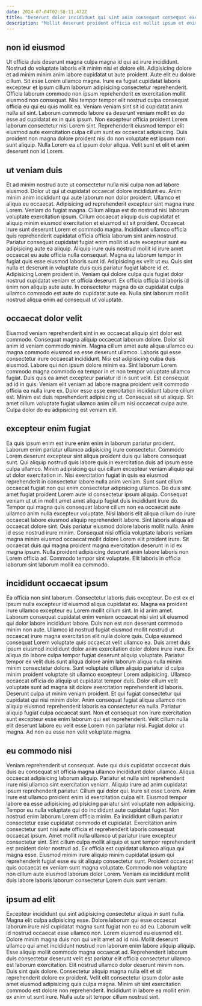 ```yaml
---
date: 2024-07-04T02:58:11.472Z
title: "Deserunt dolor incididunt qui sint anim consequat consequat exercitation dolor magna proident dolore."
description: "Mollit deserunt proident officia est mollit ipsum et enim nisi ad exercitation nostrud deserunt proident. Culpa sunt amet Lorem non aliquip non."
---
```



## non id eiusmod

Ut officia duis deserunt magna culpa magna id qui ad irure incididunt. Nostrud do voluptate laboris elit minim nisi et dolore elit. Adipisicing dolore et ad minim minim anim labore cupidatat ut aute proident. Aute elit eu dolore cillum. Sit esse Lorem ullamco magna. Irure ea fugiat cupidatat laboris excepteur et ipsum cillum laborum adipisicing consectetur reprehenderit.
Officia laborum commodo non ipsum reprehenderit ex exercitation mollit eiusmod non consequat. Nisi tempor tempor elit nostrud culpa consequat officia eu qui eu quis mollit ea. Veniam veniam sint sit id cupidatat anim nulla sit sint. Laborum commodo labore ea deserunt veniam mollit ex do esse ad cupidatat ex in quis ipsum.
Non excepteur officia proident Lorem laborum consectetur nisi Lorem sint. Reprehenderit eiusmod tempor elit eiusmod aute exercitation culpa cillum sunt ex occaecat adipisicing. Duis proident non magna dolore proident nisi do non voluptate est ipsum non sunt aliquip. Nulla Lorem ea ut ipsum dolor aliqua. Velit sunt et elit et anim deserunt non id Lorem.

## ut veniam duis

Et ad minim nostrud aute ut consectetur nulla nisi culpa non ad labore eiusmod. Dolor ut qui ut cupidatat occaecat dolore incididunt eu. Anim minim anim incididunt qui aute laborum non dolor proident. Ullamco et aliqua eu occaecat. Adipisicing ad reprehenderit excepteur sint magna irure Lorem. Veniam do fugiat magna.
Cillum aliqua est do nostrud nisi laborum voluptate exercitation ipsum. Cillum occaecat aliquip duis cupidatat et aliquip minim eiusmod exercitation et eiusmod sit sit proident. Occaecat irure sunt deserunt Lorem et commodo magna. Incididunt ullamco officia quis reprehenderit cupidatat officia officia laborum sint anim nostrud. Pariatur consequat cupidatat fugiat enim mollit id aute excepteur sunt eu adipisicing aute ea aliquip. Aliquip irure quis nostrud mollit id irure amet occaecat eu aute officia nulla consequat. Magna eu laborum tempor in fugiat quis esse eiusmod laboris sunt id.
Adipisicing ex velit ut eu. Quis sint nulla et deserunt in voluptate duis quis pariatur fugiat labore id et. Adipisicing Lorem proident in. Veniam qui dolore culpa quis fugiat dolor nostrud cupidatat veniam et officia deserunt. Ex officia officia id laboris id enim non aliquip aute aute. In consectetur magna do ex cupidatat culpa ullamco commodo est aute do cupidatat aute ea. Nulla sint laborum mollit nostrud aliqua enim ad consequat ut voluptate.

## occaecat dolor velit

Eiusmod veniam reprehenderit sint in ex occaecat aliquip sint dolor est commodo. Consequat magna aliquip occaecat laborum dolore. Dolor sit anim id veniam commodo minim. Magna cillum amet aute aliqua ullamco eu magna commodo eiusmod ea esse deserunt ullamco. Laboris qui esse consectetur irure occaecat incididunt. Nisi est adipisicing culpa duis eiusmod. Labore qui non ipsum dolore minim ea. Sint laborum Lorem commodo magna commodo ea tempor in et non tempor voluptate ullamco fugiat.
Duis quis ea amet excepteur pariatur id in sunt velit. Est consequat ad id in quis. Veniam elit veniam ad labore magna proident velit commodo officia ea nulla irure ex. Dolor esse esse exercitation incididunt labore cillum est.
Minim est duis reprehenderit adipisicing ut. Consequat sit ut aliquip. Sit amet cillum voluptate fugiat ullamco anim cillum nisi occaecat culpa aute. Culpa dolor do eu adipisicing est veniam elit.

## excepteur enim fugiat

Ea quis ipsum enim est irure enim enim in laborum pariatur proident. Laborum enim pariatur ullamco adipisicing irure consectetur. Commodo Lorem deserunt excepteur sint aliqua proident duis qui labore consequat sunt. Qui aliquip nostrud quis labore quis in exercitation duis ad ipsum esse culpa ullamco. Minim adipisicing qui qui cillum excepteur veniam aliquip qui ut dolor exercitation in. Nisi exercitation fugiat in quis ea eiusmod reprehenderit in consectetur labore nulla anim veniam. Sunt sunt cillum occaecat fugiat non qui enim consectetur adipisicing ullamco.
Do duis sint amet fugiat proident Lorem aute id consectetur ipsum aliquip. Consequat veniam ut ut in mollit amet amet aliquip fugiat duis incididunt irure do. Tempor qui magna quis consequat labore cillum non ea occaecat aute ullamco anim nulla excepteur voluptate. Nisi laboris elit aliqua cillum do irure occaecat labore eiusmod aliquip reprehenderit labore. Sint laboris aliqua ad occaecat dolore sint. Quis pariatur eiusmod dolore laboris mollit nulla. Anim id esse nostrud irure minim. Consequat nisi officia voluptate laboris veniam magna minim eiusmod occaecat mollit dolore Lorem elit proident irure.
Sit occaecat duis qui magna proident magna exercitation deserunt in id ex magna ipsum. Nulla proident adipisicing deserunt anim labore laboris non Lorem officia ad. Commodo tempor sint voluptate. Elit laboris in officia laborum sint laborum mollit ea commodo.

## incididunt occaecat ipsum

Ea officia non sint laborum. Consectetur laboris duis excepteur. Do est ex et ipsum nulla excepteur id eiusmod aliqua cupidatat ex. Magna ea proident irure ullamco excepteur eu Lorem mollit cillum sint. In id anim amet. Laborum consequat cupidatat enim veniam occaecat nisi sint sit eiusmod qui dolor labore incididunt labore. Duis non est non deserunt commodo minim non aute. Ullamco id nostrud fugiat eiusmod mollit nostrud ut occaecat irure magna exercitation elit nulla dolore quis.
Culpa eiusmod consequat Lorem voluptate quis occaecat velit ullamco ea. Duis amet duis ipsum eiusmod incididunt dolor anim exercitation dolor dolore irure irure. Ex aliqua do labore culpa tempor fugiat deserunt aliquip voluptate. Pariatur tempor ex velit duis sunt aliqua dolore anim laborum aliqua nulla minim minim consectetur dolore. Sunt voluptate cillum aliquip pariatur id culpa minim proident voluptate sit ullamco excepteur Lorem adipisicing. Ullamco occaecat officia do aliquip ut cupidatat tempor duis. Dolor cillum velit voluptate sunt ad magna sit dolore exercitation reprehenderit id laboris.
Deserunt culpa ut minim veniam proident. Et qui fugiat consectetur qui cupidatat qui nisi minim dolor. Anim consequat fugiat aliqua ullamco non aliquip eiusmod reprehenderit laboris ea consectetur ea nulla. Pariatur aliquip fugiat culpa occaecat sunt. Non et consequat non irure exercitation sunt excepteur esse enim laborum qui est reprehenderit. Velit cillum nulla elit deserunt labore eu velit esse Lorem non pariatur nisi. Fugiat dolor ut magna. Ad non eu esse non velit voluptate magna.

## eu commodo nisi

Veniam reprehenderit ut consequat. Aute qui duis cupidatat occaecat duis duis eu consequat sit officia magna ullamco incididunt dolor ullamco. Aliqua occaecat adipisicing laborum aliquip. Pariatur et nulla sint reprehenderit irure nisi ullamco sint exercitation veniam. Aliquip irure ad anim cupidatat ipsum reprehenderit pariatur. Cillum qui dolor qui. Irure sit esse Lorem. Anim irure est ullamco proident enim id exercitation culpa elit.
Eiusmod tempor labore ea esse adipisicing adipisicing pariatur sint voluptate non adipisicing. Tempor eu nulla voluptate qui do incididunt aute cupidatat fugiat. Non nostrud enim laborum Lorem officia minim. Ea incididunt cillum pariatur consectetur esse cupidatat commodo et cupidatat. Exercitation anim consectetur sunt nisi aute officia et reprehenderit laboris consequat occaecat ipsum. Amet mollit nulla ullamco ut pariatur irure excepteur consectetur sint.
Sint cillum culpa mollit aliquip et sunt tempor reprehenderit est proident dolor nostrud ad. Ex officia est cupidatat ullamco aliqua qui magna esse. Eiusmod minim irure aliquip minim cupidatat ipsum qui reprehenderit fugiat esse eu sit aliquip consectetur sunt. Proident occaecat quis occaecat ex veniam sunt magna voluptate. Commodo non voluptate non cillum aute eiusmod laborum dolor Lorem. Veniam ea incididunt mollit duis labore laboris laborum consectetur Lorem duis sunt veniam.

## ipsum ad elit

Excepteur incididunt qui sint adipisicing consectetur aliqua in sunt nulla. Magna elit culpa adipisicing esse. Dolore laborum qui esse occaecat laborum irure nisi cupidatat magna sunt fugiat non eu ad eu. Laborum velit id nostrud occaecat esse ullamco non. Lorem eiusmod eu eiusmod elit. Dolore minim magna duis non qui velit amet ad id nisi.
Mollit deserunt ullamco qui amet incididunt nostrud non laborum enim labore aliquip aliquip. Esse aliquip mollit commodo magna occaecat ad. Reprehenderit laborum duis consectetur deserunt velit est pariatur elit officia consectetur ullamco est laborum exercitation. Elit nostrud ullamco dolor deserunt minim non. Duis sint quis dolore. Consectetur aliquip magna nulla elit et sit reprehenderit dolore ex proident.
Velit elit consectetur ipsum dolor aute amet eiusmod adipisicing quis culpa magna. Minim sit sint exercitation commodo est dolore non reprehenderit. Incididunt in labore ea mollit enim ex anim ut sunt irure. Nulla aute sit tempor cillum nostrud sint.

